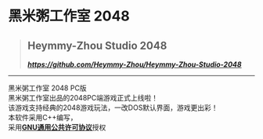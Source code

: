 # 黑米粥工作室 2048  
> ## Heymmy-Zhou Studio 2048  
> **_https://github.com/Heymmy-Zhou/Heymmy-Zhou-Studio-2048_**  
***
黑米粥工作室 2048 PC版  
黑米粥工作室出品的2048PC端游戏正式上线啦！  
该游戏支持经典的2048游戏玩法，一改DOS默认界面，游戏更出彩！  
本软件采用C++编写，  
采用[**GNU通用公共许可协议**](https://github.com/Heymmy-Zhou/CircleCal/wiki#--%E8%AE%B8%E5%8F%AF%E8%AF%81%E8%AF%B4%E6%98%8E)授权
